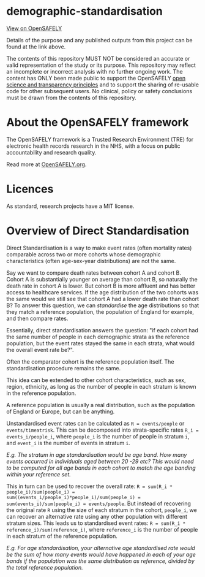 # demographic-standardisation

[View on OpenSAFELY](https://jobs.opensafely.org/repo/https%253A%252F%252Fgithub.com%252Fopensafely%252Fdemographic-standardisation)

Details of the purpose and any published outputs from this project can be found at the link above.

The contents of this repository MUST NOT be considered an accurate or valid representation of the study or its purpose. 
This repository may reflect an incomplete or incorrect analysis with no further ongoing work.
The content has ONLY been made public to support the OpenSAFELY [open science and transparency principles](https://www.opensafely.org/about/#contributing-to-best-practice-around-open-science) and to support the sharing of re-usable code for other subsequent users.
No clinical, policy or safety conclusions must be drawn from the contents of this repository.

# About the OpenSAFELY framework

The OpenSAFELY framework is a Trusted Research Environment (TRE) for electronic
health records research in the NHS, with a focus on public accountability and
research quality.

Read more at [OpenSAFELY.org](https://opensafely.org).

# Licences
As standard, research projects have a MIT license. 


# Overview of Direct Standardisation

Direct Standardisation is a way to make event rates (often mortality rates) comparable across two or more cohorts whose demographic characteristics (often age-sex-year distributions) are not the same. 

Say we want to compare death rates between cohort A and cohort B. Cohort A is substantially younger on average than cohort B, so naturally the death rate in cohort A is lower. But cohort B is more affluent and has better access to healthcare services. If the age distribution of the two cohorts was the same would we still see that cohort A had a lower death rate than cohort B? To answer this question, we can _standardise_ the age distributions so that they match a reference population, the population of England for example, and then compare rates. 

Essentially, direct standardisation answers the question: "if each cohort had the same number of people in each demographic strata as the reference population, but the event rates stayed the same in each strata, what would the overall event rate be?". 

Often the comparator cohort is the reference population itself. The standardisation procedure remains the same. 

This idea can be extended to other cohort characteristics, such as sex, region, ethnicity, as long as the number of people in each stratum is known in the reference population. 

A reference population is usually a real distribution, such as the population of England or Europe, but can be anything.

Unstandardised event rates can be calculated as `R = events/people` or `events/timeatrisk`. This can be decomposed into strata-specific rates `R_i = events_i/people_i`, where `people_i` is the number of people in stratum `i`, and `event_i` is the number of events in stratum `i`.

_E.g. The stratum in age standardisation would be age band. How many events occurred in individuals aged between 20 -29 etc? This would need to be computed for all age bands in each cohort to match the age banding within your reference set._

This in turn can be used to recover the overall rate: `R = sum(R_i * people_i)/sum(people_i) = sum((events_i/people_i)*people_i)/sum(people_i) = sum(events_i)/sum(people_i) = events/people`. But instead of recovering the original rate `R` using the size of each stratum in the cohort, `people_i`, we can recover an alternative rate using any other population with different stratum sizes. This leads us to standardised event rates: `R = sum(R_i * reference_i)/sum(reference_i)`, where `reference_i` is the number of people in each stratum of the reference population. 

_E.g. For age standardisation, your alternative age standardised rate would be the sum of how many events would have happened in each of your age bands if the population was the same distribution as reference, divided by the total reference population._




